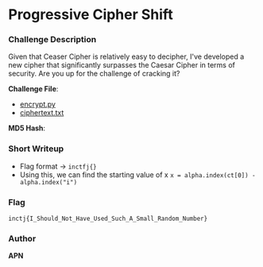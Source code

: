 # Progressive Cipher Shift

### Challenge Description

Given that Ceaser Cipher is relatively easy to decipher, I've developed a new cipher that significantly surpasses the Caesar Cipher in terms of security. Are you up for the challenge of cracking it?

**Challenge File**:
+ [encrypt.py](./src/encrypt.py)
+ [ciphertext.txt](./src/ciphertext.txt)

**MD5 Hash**: 

### Short Writeup

+ Flag format -> `inctfj{}`
+ Using this, we can find the starting value of x `x = alpha.index(ct[0]) - alpha.index("i")`

### Flag

`inctj{I_Should_Not_Have_Used_Such_A_Small_Random_Number}`

### Author

**APN**